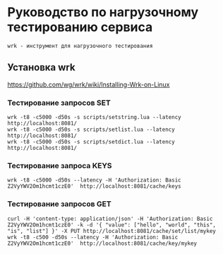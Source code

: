 # Руководство по нагрузочному тестированию сервиса

    wrk - инструмент для нагрузочного тестирования

## Установка wrk 
https://github.com/wg/wrk/wiki/Installing-Wrk-on-Linux

### Тестирование запросов SET
```shell script
wrk -t8 -c5000 -d50s -s scripts/setstring.lua --latency http://localhost:8081/
wrk -t8 -c5000 -d50s -s scripts/setlist.lua --latency http://localhost:8081/
wrk -t8 -c5000 -d50s -s scripts/setdict.lua --latency http://localhost:8081/
```

### Тестирование запроса KEYS
```shell script
wrk -t8 -c5000 -d50s --latency -H 'Authorization: Basic Z2VyYWV2Om1hcmt1czE0'  http://localhost:8081/cache/keys
```

### Тестирование запросов GET
```shell script
curl -H 'content-type: application/json' -H 'Authorization: Basic Z2VyYWV2Om1hcmt1czE0' -k -d '{ "value": ["hello", "world", "this", "is", "list"] }' -X PUT http://localhost:8081/cache/set/list/mykey
wrk -t8 -c500 -d50s --latency -H 'Authorization: Basic Z2VyYWV2Om1hcmt1czE0'  http://localhost:8081/cache/key/mykey
```